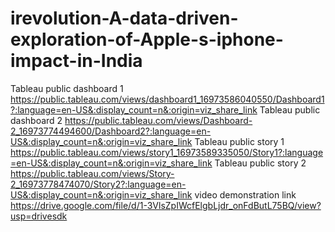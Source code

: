 # irevolution-A-data-driven-exploration-of-Apple-s-iphone-impact-in-India
Tableau public dashboard 1 https://public.tableau.com/views/dashboard1_16973586040550/Dashboard1?:language=en-US&:display_count=n&:origin=viz_share_link
Tableau public dashboard 2 https://public.tableau.com/views/Dashboard-2_16973774494600/Dashboard2?:language=en-US&:display_count=n&:origin=viz_share_link
Tableau public story 1 https://public.tableau.com/views/story1_16973589335050/Story1?:language=en-US&:display_count=n&:origin=viz_share_link
Tableau public story 2 https://public.tableau.com/views/Story-2_16973778474070/Story2?:language=en-US&:display_count=n&:origin=viz_share_link
video demonstration link https://drive.google.com/file/d/1-3VlsZpIWcfElgbLjdr_onFdButL75BQ/view?usp=drivesdk
